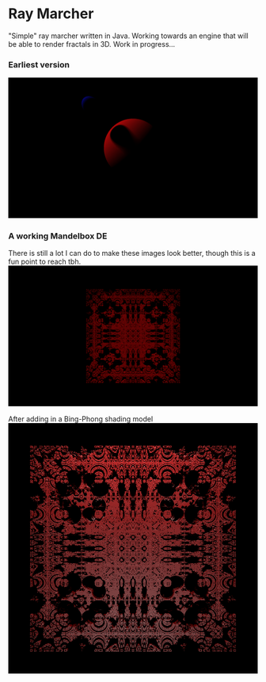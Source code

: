 # Ray Marcher
 "Simple" ray marcher written in Java. Working towards an engine that will be able to render fractals in 3D. Work in progress...
 
 ### Earliest version
 ![first_image](/res/Image1.png)

 ### A working Mandelbox DE
 There is still a lot I can do to make these images look better, though this is a fun point to reach tbh.
 ![first_fractal](/res/Image2.png)

 After adding in a Bing-Phong shading model
 ![shaded](/res/bing-phong.png)
